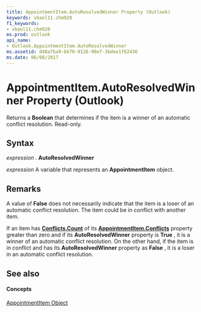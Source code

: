 ```yaml
---
title: AppointmentItem.AutoResolvedWinner Property (Outlook)
keywords: vbaol11.chm920
f1_keywords:
- vbaol11.chm920
ms.prod: outlook
api_name:
- Outlook.AppointmentItem.AutoResolvedWinner
ms.assetid: d48a7ba9-bb70-9126-98ef-3bdee1f62436
ms.date: 06/08/2017
---
```



# AppointmentItem.AutoResolvedWinner Property (Outlook)

Returns a **Boolean** that determines if the item is a winner of an automatic conflict resolution. Read-only.


## Syntax

 _expression_ . **AutoResolvedWinner**

 _expression_ A variable that represents an **AppointmentItem** object.


## Remarks

A value of **False** does not necessarily indicate that the item is a loser of an automatic conflict resolution. The item could be in conflict with another item.

If an item has **[Conflicts.Count](conflicts-count-property-outlook.md)** of its **[AppointmentItem.Conflicts](appointmentitem-conflicts-property-outlook.md)** property greater than zero and if its **AutoResolvedWinner** property is **True** , it is a winner of an automatic conflict resolution. On the other hand, if the item is in conflict and has its **AutoResolvedWinner** property as **False** , it is a loser in an automatic conflict resolution.


## See also


#### Concepts


[AppointmentItem Object](appointmentitem-object-outlook.md)

